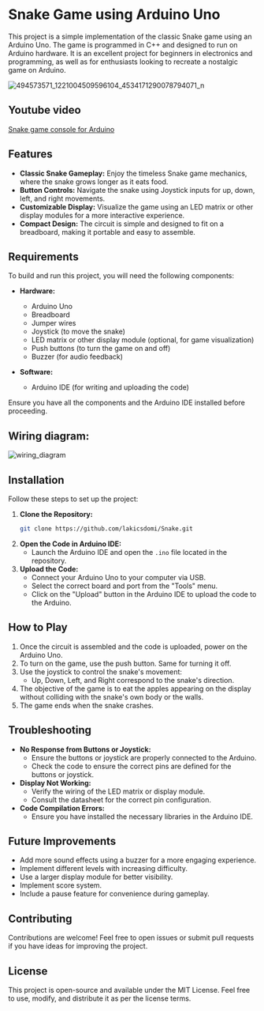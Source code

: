 # Snake Game using Arduino Uno

This project is a simple implementation of the classic Snake game using an Arduino Uno. The game is programmed in C++ and designed to run on Arduino hardware. It is an excellent project for beginners in electronics and programming, as well as for enthusiasts looking to recreate a nostalgic game on Arduino.

![494573571_1221004509596104_4534171290078794071_n](https://github.com/user-attachments/assets/a4af0010-1045-4ecf-b696-2b0b1fcda7ba)




## Youtube video
[Snake game console for Arduino](https://www.youtube.com/watch?v=QkUwiWnua5w)

## Features

- **Classic Snake Gameplay:** Enjoy the timeless Snake game mechanics, where the snake grows longer as it eats food.
- **Button Controls:** Navigate the snake using Joystick inputs for up, down, left, and right movements.
- **Customizable Display:** Visualize the game using an LED matrix or other display modules for a more interactive experience.
- **Compact Design:** The circuit is simple and designed to fit on a breadboard, making it portable and easy to assemble.

## Requirements

To build and run this project, you will need the following components:

- **Hardware:**
  - Arduino Uno
  - Breadboard
  - Jumper wires
  - Joystick (to move the snake)
  - LED matrix or other display module (optional, for game visualization)
  - Push buttons (to turn the game on and off)
  - Buzzer (for audio feedback)

- **Software:**
  - Arduino IDE (for writing and uploading the code)

Ensure you have all the components and the Arduino IDE installed before proceeding.

## Wiring diagram:
![wiring_diagram](https://github.com/user-attachments/assets/6b1227a5-8a61-47e0-9f84-a24511b1e269)


## Installation

Follow these steps to set up the project:

1. **Clone the Repository:**
   ```bash
   git clone https://github.com/lakicsdomi/Snake.git
   ```
2. **Open the Code in Arduino IDE:**
   - Launch the Arduino IDE and open the `.ino` file located in the repository.
3. **Upload the Code:**
   - Connect your Arduino Uno to your computer via USB.
   - Select the correct board and port from the "Tools" menu.
   - Click on the "Upload" button in the Arduino IDE to upload the code to the Arduino.

## How to Play

1. Once the circuit is assembled and the code is uploaded, power on the Arduino Uno.
2. To turn on the game, use the push button. Same for turning it off.
3. Use the joystick to control the snake's movement:
   - Up, Down, Left, and Right correspond to the snake's direction.
4. The objective of the game is to eat the apples appearing on the display without colliding with the snake's own body or the walls.
5. The game ends when the snake crashes.

## Troubleshooting

- **No Response from Buttons or Joystick:** 
  - Ensure the buttons or joystick are properly connected to the Arduino.
  - Check the code to ensure the correct pins are defined for the buttons or joystick. 
- **Display Not Working:**
  - Verify the wiring of the LED matrix or display module.
  - Consult the datasheet for the correct pin configuration.
- **Code Compilation Errors:**
  - Ensure you have installed the necessary libraries in the Arduino IDE.

## Future Improvements

- Add more sound effects using a buzzer for a more engaging experience.
- Implement different levels with increasing difficulty.
- Use a larger display module for better visibility.
- Implement score system.
- Include a pause feature for convenience during gameplay.

## Contributing

Contributions are welcome! Feel free to open issues or submit pull requests if you have ideas for improving the project.

## License

This project is open-source and available under the MIT License. Feel free to use, modify, and distribute it as per the license terms.
